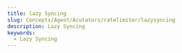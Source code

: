 ```yaml
---
title: lazy Syncing
slug: Concepts/Agent/Acutators/ratelimiter/lazysyncing
description: Lazy Syncing
keywords:
  - Lazy Syncing
---
```

